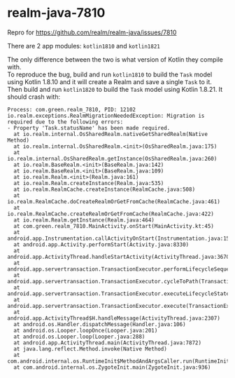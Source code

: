 # realm-java-7810
Repro for https://github.com/realm/realm-java/issues/7810

There are 2 app modules: `kotlin1810` and `kotlin1821`

The only difference between the two is what version of Kotlin they compile with.\
To reproduce the bug, build and run `kotlin1810` to build the `Task` model using Kotlin 1.8.10 and it will create a Realm and save a single `Task` to it.\
Then build and run `kotlin1820` to build the `Task` model using Kotlin 1.8.21. It should crash with:

```FATAL EXCEPTION: main
Process: com.green.realm_7810, PID: 12102
io.realm.exceptions.RealmMigrationNeededException: Migration is required due to the following errors:
- Property 'Task.statusName' has been made required.
  at io.realm.internal.OsSharedRealm.nativeGetSharedRealm(Native Method)
  at io.realm.internal.OsSharedRealm.<init>(OsSharedRealm.java:175)
  at io.realm.internal.OsSharedRealm.getInstance(OsSharedRealm.java:260)
  at io.realm.BaseRealm.<init>(BaseRealm.java:142)
  at io.realm.BaseRealm.<init>(BaseRealm.java:109)
  at io.realm.Realm.<init>(Realm.java:161)
  at io.realm.Realm.createInstance(Realm.java:535)
  at io.realm.RealmCache.createInstance(RealmCache.java:508)
  at io.realm.RealmCache.doCreateRealmOrGetFromCache(RealmCache.java:461)
  at io.realm.RealmCache.createRealmOrGetFromCache(RealmCache.java:422)
  at io.realm.Realm.getInstance(Realm.java:464)
  at com.green.realm_7810.MainActivity.onStart(MainActivity.kt:45)
  at android.app.Instrumentation.callActivityOnStart(Instrumentation.java:1543)
  at android.app.Activity.performStart(Activity.java:8330)
  at android.app.ActivityThread.handleStartActivity(ActivityThread.java:3670)
  at android.app.servertransaction.TransactionExecutor.performLifecycleSequence(TransactionExecutor.java:221)
  at android.app.servertransaction.TransactionExecutor.cycleToPath(TransactionExecutor.java:201)
  at android.app.servertransaction.TransactionExecutor.executeLifecycleState(TransactionExecutor.java:173)
  at android.app.servertransaction.TransactionExecutor.execute(TransactionExecutor.java:97)
  at android.app.ActivityThread$H.handleMessage(ActivityThread.java:2307)
  at android.os.Handler.dispatchMessage(Handler.java:106)
  at android.os.Looper.loopOnce(Looper.java:201)
  at android.os.Looper.loop(Looper.java:288)
  at android.app.ActivityThread.main(ActivityThread.java:7872)
  at java.lang.reflect.Method.invoke(Native Method)
  at com.android.internal.os.RuntimeInit$MethodAndArgsCaller.run(RuntimeInit.java:548)
  at com.android.internal.os.ZygoteInit.main(ZygoteInit.java:936)
```
